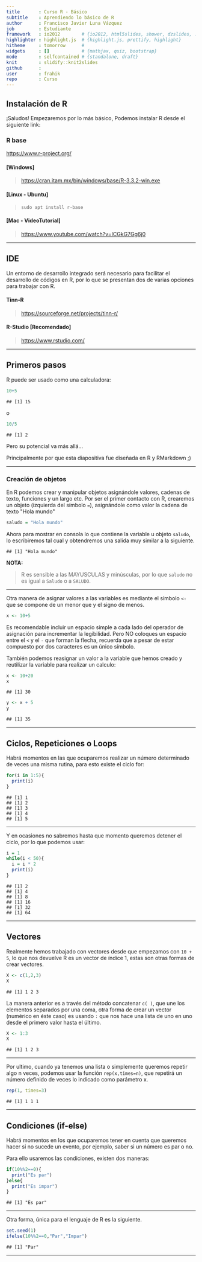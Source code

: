 ```yaml
---
title       : Curso R - Básico
subtitle    : Aprendiendo lo básico de R
author      : Francisco Javier Luna Vázquez
job         : Estudiante
framework   : io2012        # {io2012, html5slides, shower, dzslides, ...}
highlighter : highlight.js  # {highlight.js, prettify, highlight}
hitheme     : tomorrow      # 
widgets     : []            # {mathjax, quiz, bootstrap}
mode        : selfcontained # {standalone, draft}
knit        : slidify::knit2slides
github      :
user        : frahik
repo        : Curso
---
```


## Instalación de R 
¡Saludos! 
Empezaremos por lo más básico, Podemos instalar R desde el siguiente link: 
### R base 
https://www.r-project.org/ 

#### [Windows] 
> https://cran.itam.mx/bin/windows/base/R-3.3.2-win.exe 

#### [Linux - Ubuntu] 
> `sudo apt install r-base` 

#### [Mac - VideoTutorial] 
> https://www.youtube.com/watch?v=ICGkG7Gg6j0 

----

## IDE 
Un entorno de desarrollo integrado será necesario para facilitar el desarrollo de códigos en R, por lo que se presentan dos de varias opciones para trabajar con R. 

#### Tinn-R 
> https://sourceforge.net/projects/tinn-r/ 

#### R-Studio [Recomendado] 
> https://www.rstudio.com/ 

----

## Primeros pasos 
R puede ser usado como una calculadora: 

```r
10+5 
```

```
## [1] 15
```
o 

```r
10/5 
```

```
## [1] 2
```
Pero su potencial va más allá... 
 
Principalmente por que esta diapositiva fue diseñada en R y RMarkdown ;) 

-----

### Creación de objetos 

En R podemos crear y manipular objetos asignándole valores, cadenas de texto, funciones y un largo etc. 
Por ser el primer contacto con R, crearemos un objeto (izquierda del símbolo `=`), asignándole como valor la cadena de texto "Hola mundo" 

```r
saludo = "Hola mundo" 
```
Ahora para mostrar en consola lo que contiene la variable u objeto `saludo`, lo escribiremos tal cual y obtendremos una salida muy similar a la siguiente. 

```
## [1] "Hola mundo"
```

**NOTA:** 
> R es sensible a las MAYUSCULAS y minúsculas, por lo que `saludo` no es igual a `Saludo` o a `SALUDO`. 

-----

Otra manera de asignar valores a las variables es mediante el símbolo `<-` que se compone de un menor que y el signo de menos. 
 

```r
x <- 10+5 
```
 
Es recomendable incluir un espacio simple a cada lado del operador de asignación para incrementar la legibilidad. Pero NO coloques un espacio entre el `<` y el `-` que forman la flecha, recuerda que a pesar de estar compuesto por dos caracteres es un único símbolo. 
 
También podemos reasignar un valor a la variable que hemos creado y reutilizar la variable para realizar un calculo: 

```r
x <- 10+20 
x 
```

```
## [1] 30
```

```r
y <- x + 5 
y 
```

```
## [1] 35
```

------

## Ciclos, Repeticiones o Loops 
 
Habrá momentos en las que ocuparemos realizar un número determinado de veces una misma rutina, para esto existe el ciclo for: 
 

```r
for(i in 1:5){ 
  print(i) 
} 
```

```
## [1] 1
## [1] 2
## [1] 3
## [1] 4
## [1] 5
```

----

Y en ocasiones no sabremos hasta que momento queremos detener el ciclo, por lo que podemos usar: 
 

```r
i = 1 
while(i < 50){ 
  i = i * 2 
  print(i) 
} 
```

```
## [1] 2
## [1] 4
## [1] 8
## [1] 16
## [1] 32
## [1] 64
```

---

## Vectores 

Realmente hemos trabajado con vectores desde que empezamos con `10 + 5`, lo que nos devuelve R es un vector de índice 1, estas son otras formas de crear vectores. 


```r
X <- c(1,2,3) 
X 
```

```
## [1] 1 2 3
```

La manera anterior es a través del método concatenar `c( )`, que une los elementos separados por una coma, otra forma de crear un vector (numérico en éste caso) es usando `:` que nos hace una lista de uno en uno desde el primero valor hasta el último. 

```r
X <- 1:3 
X 
```

```
## [1] 1 2 3
```

-----

Por ultimo,  cuando ya tenemos una lista o simplemente queremos repetir algo n veces, podemos usar la función `rep(x,times=n)`, que repetirá un número definido de veces lo indicado como parámetro x. 

```r
rep(1, times=3)  
```

```
## [1] 1 1 1
```

-----

## Condiciones (if-else) 
Habrá momentos en los que ocuparemos tener en cuenta que queremos hacer si no sucede un evento, por ejemplo, saber si un número es par o no. 
 
Para ello usaremos las condiciones, existen dos maneras: 

```r
if(10%%2==0){ 
  print("Es par") 
}else{ 
  print("Es impar") 
} 
```

```
## [1] "Es par"
```

-----

Otra forma, única para el lenguaje de R es la siguiente. 

```r
set.seed(1) 
ifelse(10%%2==0,"Par","Impar")  
```

```
## [1] "Par"
```

-----
